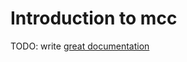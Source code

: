 # Introduction to mcc

TODO: write [great documentation](http://jacobian.org/writing/what-to-write/)
